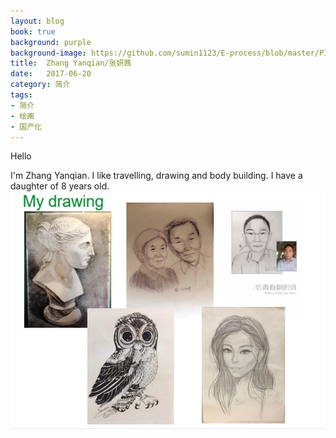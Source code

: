 ```yaml
---
layout: blog
book: true
background: purple
background-image: https://github.com/sumin1123/E-process/blob/master/PIC/ZYQ.jpg?raw=true
title:  Zhang Yanqian/张妍茜
date:   2017-06-20
category: 简介
tags:
- 简介
- 绘画
- 国产化
---
```


  
Hello

I'm Zhang Yanqian.
I like travelling, drawing and body building.
I have a daughter of 8 years old.
![](https://github.com/sumin1123/E-process/blob/master/PIC/yanqiandrawing.jpg?raw=true)
